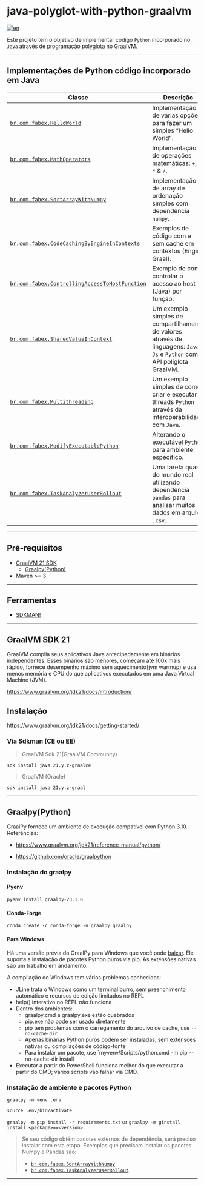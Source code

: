 # java-polyglot-with-python-graalvm

[![en](https://img.shields.io/badge/lang-en-red.svg)](README.md)

Este projeto tem o objetivo de implementar código `Python` incorporado no `Java` através de programação polyglota no GraalVM.

---

## Implementações de Python código incorporado em Java

 Classe                                                                                                            | Descrição                                                                                             
-------------------------------------------------------------------------------------------------------------------|-------------------------------------------------------------------------------------------------------
 [`br.com.fabex.HelloWorld`](src/main/java/br/com/fabex/HelloWorld.java)                                           | Implementação de várias opções para fazer um simples “Hello World”.                                   
 [`br.com.fabex.MathOperators`](src/main/java/br/com/fabex/MathOperators.java)                                     | Implementação de operações matemáticas: `+`, `-`, `*` & `/`.                                          
 [`br.com.fabex.SortArrayWithNumpy`](src/main/java/br/com/fabex/SortArrayWithNumpy.java)                           | Implementação de array de ordenação simples com dependência `numpy`.                                  
 [`br.com.fabex.CodeCachingByEngineInContexts`](src/main/java/br/com/fabex/CodeCachingByEngineInContexts.java)     | Exemplos de código com e sem cache em contextos (Engine Graal).                                       
 [`br.com.fabex.ControllingAccessToHostFunction`](src/main/java/br/com/fabex/ControllingAccessToHostFunction.java) | Exemplo de como controlar o acesso ao host (Java) por função.                                         
 [`br.com.fabex.SharedValueInContext`](src/main/java/br/com/fabex/SharedValueInContext.java)                       | Um exemplo simples de compartilhamento de valores através de linguagens: `Java`, `Js` e `Python` com API poliglota GraalVM. 
 [`br.com.fabex.Multithreading`](src/main/java/br/com/fabex/Multithreading.java)                                   | Um exemplo simples de como criar e executar threads `Python` através da interoperabilidade com `Java`.             
 [`br.com.fabex.ModifyExecutablePython`](src/main/java/br/com/fabex/ModifyExecutablePython.java)                   | Alterando o executável `Python` para ambiente específico.                                                
 [`br.com.fabex.TaskAnalyzerUserRollout`](src/main/java/br/com/fabex/TaskAnalyzerUserRollout.java)                 | Uma tarefa quase do mundo real utilizando dependência `pandas` para analisar muitos dados em arquivo `.csv`.           

---

## Pré-requisitos

- [GraalVM 21 SDK](https://www.graalvm.org/jdk21/docs/)
    - [Graalpy(Python)](https://www.graalvm.org/jdk21/reference-manual/python/)
- Maven >= 3

---

## Ferramentas

- [SDKMAN!](https://sdkman.io/install)

---

## GraalVM SDK 21

GraalVM compila seus aplicativos Java antecipadamente em binários independentes. Esses binários são menores, começam até
100x mais rápido, fornece desempenho máximo sem aquecimento(jvm warmup) e usa menos memória e CPU do que aplicativos
executados em uma Java Virtual Machine (JVM).

https://www.graalvm.org/jdk21/docs/introduction/

## Instalação

https://www.graalvm.org/jdk21/docs/getting-started/

### Via Sdkman (CE ou EE)

> GraalVM Sdk 21(GraalVM Community)

`sdk install java 21.y.z-graalce`

> GraalVM (Oracle)

`sdk install java 21.y.z-graal`

---

## Graalpy(Python)

GraalPy fornece um ambiente de execução compatível com Python 3.10.
Referências:

- https://www.graalvm.org/jdk21/reference-manual/python/

- https://github.com/oracle/graalpython

### Instalação do graalpy

#### Pyenv
`pyenv install graalpy-23.1.0`

#### Conda-Forge
`conda create -c conda-forge -n graalpy graalpy`

#### Para Windows
Há uma versão prévia do GraalPy para Windows que você pode [baixar](https://github.com/oracle/graalpython/releases/). Ele suporta a instalação de pacotes Python puros via pip. As extensões nativas são um trabalho em andamento.

A compilação do Windows tem vários problemas conhecidos:

- JLine trata o Windows como um terminal burro, sem preenchimento automático e recursos de edição limitados no REPL
- help() interativo no REPL não funciona
- Dentro dos ambientes:
  - graalpy.cmd e graalpy.exe estão quebrados
  - pip.exe não pode ser usado diretamente
  - pip tem problemas com o carregamento do arquivo de cache, use `--no-cache-dir`
  - Apenas binárias Python puros podem ser instaladas, sem extensões nativas ou compilações de código-fonte
  - Para instalar um pacote, use `myvenv/Scripts/python.cmd -m pip --no-cache-dir install <pkg>
- Executar a partir do PowerShell funciona melhor do que executar a partir do CMD; vários scripts vão falhar via CMD.


### Instalação de ambiente e pacotes Python

`graalpy -m venv .env `

`source .env/bin/activate`

`graalpy -m pip install -r requirements.txt` or `graalpy -m ginstall install <package>==<version>`

> Se seu código obtém pacotes externos de dependência, será preciso instalar com esta etapa. Exemplos que precisam instalar os pacotes Numpy e Pandas são:
> - [`br.com.fabex.SortArrayWithNumpy`](src/main/java/br/com/fabex/SortArrayWithNumpy.java)
> - [`br.com.fabex.TaskAnalyzerUserRollout`](src/main/java/br/com/fabex/TaskAnalyzerUserRollout.java)

---

